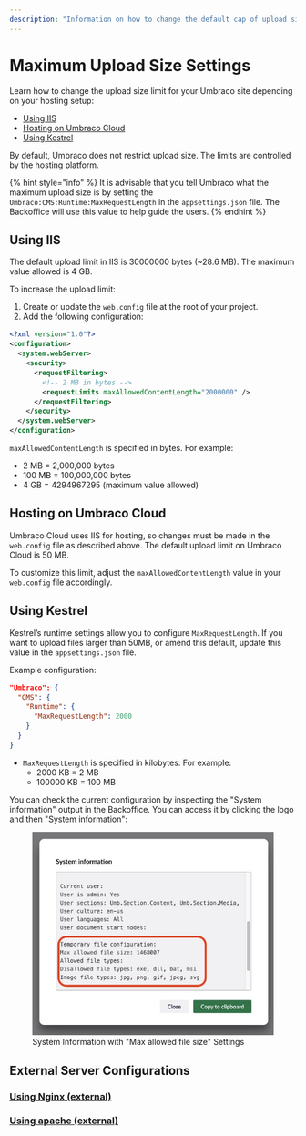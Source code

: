 ```yaml
---
description: "Information on how to change the default cap of upload size"
---
```


# Maximum Upload Size Settings

Learn how to change the upload size limit for your Umbraco site depending on your hosting setup:

- [Using IIS](#using-iis)
- [Hosting on Umbraco Cloud](#hosting-on-umbraco-cloud)
- [Using Kestrel](#using-kestrel)

By default, Umbraco does not restrict upload size. The limits are controlled by the hosting platform.

{% hint style="info" %}
It is advisable that you tell Umbraco what the maximum upload size is by setting the `Umbraco:CMS:Runtime:MaxRequestLength` in the `appsettings.json` file. The Backoffice will use this value to help guide the users.
{% endhint %}

## Using IIS

The default upload limit in IIS is 30000000 bytes (~28.6 MB). The maximum value allowed is 4 GB.

To increase the upload limit:

1. Create or update the `web.config` file at the root of your project.
2. Add the following configuration:

```xml
<?xml version="1.0"?>
<configuration>
  <system.webServer>
    <security>
      <requestFiltering>
        <!-- 2 MB in bytes -->
        <requestLimits maxAllowedContentLength="2000000" />
      </requestFiltering>
    </security>
  </system.webServer>
</configuration>
```

`maxAllowedContentLength` is specified in bytes. For example:

- 2 MB = 2,000,000 bytes
- 100 MB = 100,000,000 bytes
- 4 GB = 4294967295 (maximum value allowed)

## Hosting on Umbraco Cloud

Umbraco Cloud uses IIS for hosting, so changes must be made in the `web.config` file as described above. The default upload limit on Umbraco Cloud is 50 MB.

To customize this limit, adjust the `maxAllowedContentLength` value in your `web.config` file accordingly.

## Using Kestrel

Kestrel’s runtime settings allow you to configure `MaxRequestLength`. If you want to upload files larger than 50MB, or amend this default, update this value in the `appsettings.json` file.

Example configuration:

```json
"Umbraco": {
  "CMS": {
    "Runtime": {
      "MaxRequestLength": 2000
    }
  }
}
```

- `MaxRequestLength` is specified in kilobytes. For example:
  - 2000 KB = 2 MB
  - 100000 KB = 100 MB

You can check the current configuration by inspecting the "System information" output in the Backoffice. You can access it by clicking the logo and then "System information":

<figure>
  <img src="images/systeminformation-tempfileconfig.jpg" alt="System Information with Maximum Upload Size Settings">
  <caption>System Information with "Max allowed file size" Settings</caption>
</figure>

## External Server Configurations

### [Using Nginx (external)](https://nginx.org/en/docs/http/ngx_http_core_module.html#client_max_body_size)

### [Using apache (external)](https://httpd.apache.org/docs/2.2/mod/core.html#limitrequestbody)
